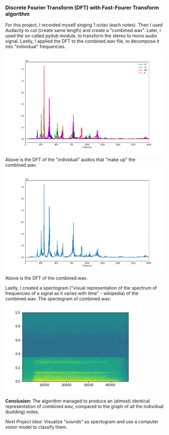 ### Discrete Fourier Transform (DFT) with Fast-Fourer Transform algorithm

For this project, I recorded  myself singing 1 octav (each notes). 
Then I used Audacity to cut (create same length) and create a "combined.wav".
Later, I used the so-called pydub module, to transform the stereo to mono audio signal.
Lastly, I applied the DFT to the combined.wav file, to decompose it into "individual" frequencies.
![image](/plots/DFT_individuals_lows.png)
Above is the DFT of the "individual" audios that "make up" the combined.wav.
![image](/plots/DFT_combined_lows.png)
Above is the DFT of the combined.wav.

Lastly, I created a spectogram ("visual representation of the spectrum of frequencies of a signal as it varies 
with time" - wikipedia) of the combined.wav. The spectogram of combined.wav:
![image](/plots/combined_spectogram.png)



**Conclusion:** The algorithm managed to produce an (almost) identical representation of combined.wav,
compared to the graph of all the individual (building) notes.

*Next Project Idea*: Visualize "sounds" as spectogram and use a computer vision model to classify them. 
